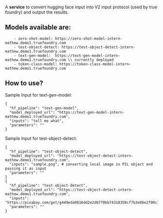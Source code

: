 A **service** to convert hugging face input into V2 input protocol (used by true foundry) and output the results.

## Models available are:
        - zero-shot-model: https://zero-shot-model-intern-mathew.demo1.truefoundry.com
        - test-object-detect: https://test-object-detect-intern-mathew.demo1.truefoundry.com
        - text-gen-model:  https://text-gen-model-intern-mathew.demo1.truefoundry.com \\ currently deployed
        - token-class-model: https://token-class-model-intern-mathew.demo1.truefoundry.com

## How to use?
Sample Input for text-gen-model: 
```
{
  "hf_pipeline": "text-gen-model",
  "model_deployed_url": "https://text-gen-model-intern-mathew.demo1.truefoundry.com",
  "inputs": "tell me what",
  "parameters": ""
}
```

Sample Input for test-object-detect:
``` 
{
  "hf_pipeline": "test-object-detect",
  "model_deployed_url": "https://test-object-detect-intern-mathew.demo1.truefoundry.com",
  "inputs": "sample.png", # converting local image in PIL object and passing it as input
  "parameters": ""
}
{
  "hf_pipeline": "test-object-detect",
  "model_deployed_url": "https://test-object-detect-intern-mathew.demo1.truefoundry.com",
  "inputs": "https://pixabay.com/get/g449eda9816dd2e2d6770bb74318350cf7b3e86e2f00c17ce061f7fa75fab878584b03d9dddaea433513f412bd315a8eb1b402f89fbc55e634f3236408a496715890f436b485526958da8415416b393de_640.jpg", 
  "parameters": ""
}
```


       
